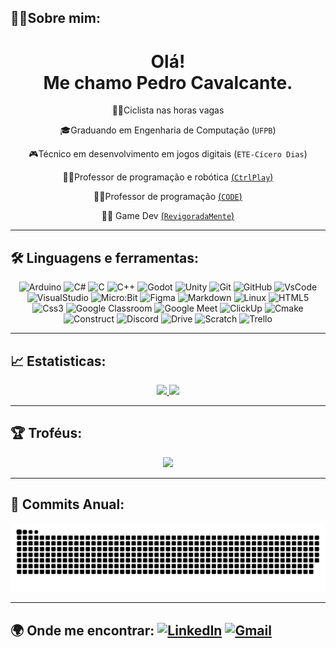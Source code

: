 ## 🙋‍♂️Sobre mim:
 <h1 align='center'>
Olá!  </br> Me chamo Pedro Cavalcante.
</h1>

<div align='center'>
  
🚴‍♀️Ciclista nas horas vagas

🎓Graduando em Engenharia de Computação (`UFPB`)

🎮Técnico em desenvolvimento em jogos digitais (`ETE-Cícero Dias`)

👨‍🏫Professor de programação e robótica [(`CtrlPlay`)](https://ctrlplay.com.br/?utm_source=google&utm_medium=cpc&utm_campaign=%2827.05.21%29%20Institucional&gclid=CjwKCAiAqIKNBhAIEiwAu_ZLDq4LPAGMf30i-fkgRCQazQHfDe-OXOY0WkQtWpWH5nE28nQ2tz-KXxoCxk0QAvD_BwE)

👨‍🏫Professor de programação [(`CODE`)](https://funetec.com/code)

👨‍💻 Game Dev [(`RevigoradaMente`)](https://revigoradamente.com.br/)
  
</div>

---

## 🛠️ Linguagens e ferramentas:

<div align='center'>
  
![Arduino](https://img.shields.io/badge/Arduino-00979D?style=flat&logo=arduino&logoColor=white)
![C#](https://img.shields.io/badge/C%23-239120?style=flat&logo=c-sharp&logoColor=white)
![C](https://img.shields.io/badge/C-05e885?style=flat&logo=c&logoColor=white)
![C++](https://img.shields.io/badge/C++-971ed4?style=flat&logo=cplusplus&logoColor=white)
![Godot](https://img.shields.io/badge/Godot-4045cf?style=flat&logo=godotengine&logoColor=white)
![Unity](https://img.shields.io/badge/Unity-000000?style=flat&logo=unity&logoColor=white)
![Git](https://img.shields.io/badge/Git-f05032?style=flat&logo=git&logoColor=white)
![GitHub](https://img.shields.io/badge/GitHub-181717?style=flat&logo=github&logoColor=white)
![VsCode](https://img.shields.io/badge/VS%20Code-007acc?style=flat&logo=visual-studio-code&logoColor=white)
![VisualStudio](https://img.shields.io/badge/Visual%20Studio-5C2D91?style=flat&logo=visual-studio&logoColor=white)
![Micro:Bit](https://img.shields.io/badge/micro:bit-00ED00?style=flat&logo=micro:bit&logoColor=white)
![Figma](https://img.shields.io/badge/Figma-F24E1E?style=flat&logo=figma&logoColor=white)
![Markdown](https://img.shields.io/badge/Markdown-000000?style=flat&logo=markdown&logoColor=white)
![Linux](https://img.shields.io/badge/linux-FCC624?style=flat&logo=linux&logoColor=white)
![HTML5](https://img.shields.io/badge/HTML5-E34F26?style=flat&logo=html5&logoColor=white)
![Css3](https://img.shields.io/badge/Css-d018d6?style=flat&logo=css3&logoColor=white)
![Google Classroom](https://img.shields.io/badge/Google%20Classroom-4285F4?style=flat&logo=google-classroom&logoColor=white)
![Google Meet](https://img.shields.io/badge/Google%20Meet-00897B?style=flat&logo=google-meet&logoColor=white)
![ClickUp](https://img.shields.io/badge/ClickUp-158794?style=flat&logo=clickup&logoColor=white)
![Cmake](https://img.shields.io/badge/Cmake-e38519?style=flat&logo=cmake&logoColor=white)
![Construct](https://img.shields.io/badge/Construct-4083bd?style=flat&logo=construct3&logoColor=white)
![Discord](https://img.shields.io/badge/Discord-3d55cc?style=flat&logo=discord&logoColor=white)
![Drive](https://img.shields.io/badge/Drive-3ca67d?style=flat&logo=googledrive&logoColor=white)
![Scratch](https://img.shields.io/badge/Scratch-c99d18?style=flat&logo=scratch&logoColor=white)
![Trello](https://img.shields.io/badge/Trello-3e95ed?style=flat&logo=trello&logoColor=white)
  </div>
<!--
![Python](https://img.shields.io/badge/Python-3776ab?style=for-the-badge&logo=python&logoColor=white)
![Javascript](https://img.shields.io/badge/Javascript-f7df1e?style=for-the-badge&logo=javascript&logoColor=white)
-->

---

## 📈 Estatisticas:

<p align="center">
  <a href="https://github.com/CavalcantePedro">
    <img height="170em" src="https://github-readme-stats.vercel.app/api/top-langs/?username=CavalcantePedro&theme=dark&layout=compact" />
  </a>
  <a href="https://github.com/CavalcantePedro">
    <img height="170em" src="http://github-readme-streak-stats.herokuapp.com/?user=CavalcantePedro&theme=github-dark&date_format=j%20M%5B%20Y%5D&ring=4C8EDA&dates=4C8EDA&stroke=1C2F45&border=E4E2E2"/>
    </a>
</p>

---

## 🏆 Troféus:

<div align='center'>
  <a href="https://github.com/CavalcantePedro">
    <img  src="https://github-profile-trophy.vercel.app/?username=CavalcantePedro&theme=radical&margin-w=3&margin-h=15"/>
  </a>
</div>

---

## 🐍 Commits Anual:
![SnakeAnimation](https://github.com/CavalcantePedro/CavalcantePedro/blob/output/github-contribution-grid-snake.svg)

---

## 🌍 Onde me encontrar:  [![LinkedIn](https://img.shields.io/badge/LinkedIn-blue?style=flat&logo=linkedin&logoColor=white)](https://www.linkedin.com/in/pedro-cavalcante-898242185/)  [![Gmail](https://img.shields.io/badge/Gmail-darkred?style=flat&logo=gmail&logoColor=white)](mailto:pedro.ricardo@academico.ufpb.br)




